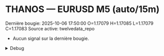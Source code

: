 # THANOS — EURUSD M5 (auto/15m)
Dernière bougie: 2025-10-06 17:50:00  O=1.17079  H=1.17085  L=1.17079  C=1.17083
Source active: twelvedata_repo

- Aucun signal sur la dernière bougie.

<details><summary>Debug</summary>

- TD_API_KEY manquant.

</details>